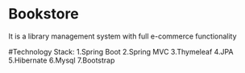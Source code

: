 # Bookstore
It is a library management system with full e-commerce functionality

#Technology Stack:
1.Spring Boot
2.Spring MVC
3.Thymeleaf
4.JPA
5.Hibernate
6.Mysql
7.Bootstrap
